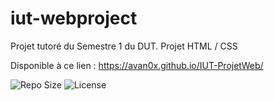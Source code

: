 # iut-webproject
 
Projet tutoré du Semestre 1 du DUT.
Projet HTML / CSS

Disponible à ce lien : https://avan0x.github.io/IUT-ProjetWeb/

![Repo Size](https://img.shields.io/github/repo-size/avan0x/IUT-ProjetWeb?logo=github)
![License](https://img.shields.io/github/license/avan0x/IUT-ProjetWeb?logo=github)
